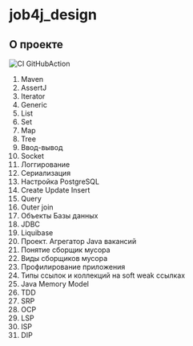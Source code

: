 # job4j_design

## О проекте

![CI GitHubAction](https://github.com/peterarsentev/job4j_tracker/actions/workflows/maven.yml/badge.svg)

1) Maven
2) AssertJ
3) Iterator
4) Generic
5) List
6) Set
7) Map
8) Tree
9) Ввод-вывод
10) Socket
11) Логгирование
12) Сериализация
13) Настройка PostgreSQL
14) Create Update Insert
15) Query
16) Outer join
17) Объекты Базы данных
18) JDBC
19) Liquibase
20) Проект. Агрегатор Java вакансий
21) Понятие сборщик мусора
22) Виды сборщиков мусора
23) Профилирование приложения
24) Типы ссылок и коллекций на soft weak ссылках
25) Java Memory Model
26) TDD
27) SRP
28) OCP
29) LSP
30) ISP
31) DIP